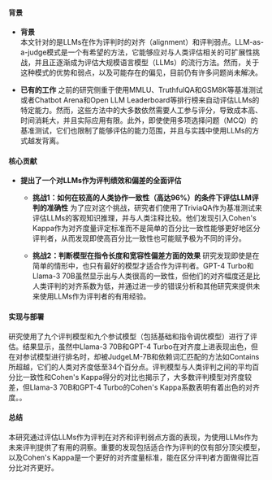 #### 背景
- **背景**       
    本文针对的是LLMs在作为评判时的对齐（alignment）和评判弱点。LLM-as-a-judge模式是一个有希望的方法，它能够应对与人类评估相关的可扩展性挑战，并且正逐渐成为评估大规模语言模型（LLMs）的流行方法。然而，关于这种模式的优势和弱点，以及可能存在的偏见，目前仍有许多问题尚未解决。

- **已有的工作**
    之前的研究侧重于使用MMLU、TruthfulQA和GSM8K等基准测试或者Chatbot Arena和Open LLM Leaderboard等排行榜来自动评估LLMs的特定能力。然而，这些方法中的大多数依然需要人工参与评分，导致成本高、时间消耗大，并且实际应用有限。此外，即使使用多项选择问题（MCQ）的基准测试，它们也限制了能够评估的能力范围，并且与实践中使用LLMs的方式越发背离。

#### 核心贡献
- **提出了一个对LLMs作为评判绩效和偏差的全面评估**
    - **挑战1：如何在较高的人类协作一致性（高达96%）的条件下评估LLM评判的准确性**
        为了应对这个挑战，研究者们使用了TriviaQA作为基准测试来评估LLMs的客观知识推理，并与人类注释比较。他们发现引入Cohen's Kappa作为对齐度量评定标准而不是简单的百分比一致性能够更好地区分评判者，从而发现即使高百分比一致性也可能赋予极为不同的评分。

    - **挑战2：判断模型在指令长度和宽容性偏差方面的效果**
        研究发现即使是在简单的情形中，也只有最好的模型才适合作为评判者。GPT-4 Turbo和Llama-3 70B虽然显示出与人类很高的一致性，但他们的对齐幅度还是比人类评判的对齐系数为低，并通过进一步的错误分析和其他研究来提供未来使用LLMs作为评判者的有用经验。

#### 实现与部署
研究使用了九个评判模型和九个参试模型（包括基础和指令调优模型）进行了评估。结果显示，虽然中Llama-3 70B和GPT-4 Turbo在对齐度上进表现出色，但在对参试模型进行排名时，却被JudgeLM-7B和依赖词汇匹配的方法如Contains所超越，它们的人类对齐度低至34个百分点。评判模型与人类评判之间的平均百分比一致性和Cohen's Kappa得分的对比也揭示了，大多数评判模型对齐度较差，但Llama-3 70B和GPT-4 Turbo的Cohen's Kappa系数表明有着出色的对齐度。。

#### 总结
本研究通过评估LLMs作为评判在对齐和评判弱点方面的表现，为使用LLMs作为未来评判提供了有用的洞察。重要的发现包括适合作为评判的仅有部分顶尖模型，以及Cohen's Kappa是一个更好的对齐度量标准，能在区分评判者方面做得比百分比对齐更好。